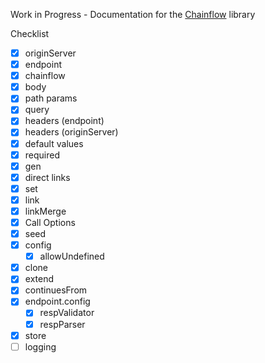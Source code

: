 Work in Progress - Documentation for the [Chainflow](https://github.com/edwinlzs/chainflow) library

Checklist
- [x] originServer
- [x] endpoint
- [x] chainflow
- [x] body
- [x] path params
- [x] query
- [x] headers (endpoint)
- [x] headers (originServer)
- [x] default values
- [x] required
- [x] gen
- [x] direct links
- [x] set
- [x] link
- [x] linkMerge
- [x] Call Options
- [x] seed
- [x] config
  - [x] allowUndefined
- [x] clone
- [x] extend
- [x] continuesFrom
- [x] endpoint.config
  - [x] respValidator
  - [x] respParser
- [x] store
- [ ] logging
